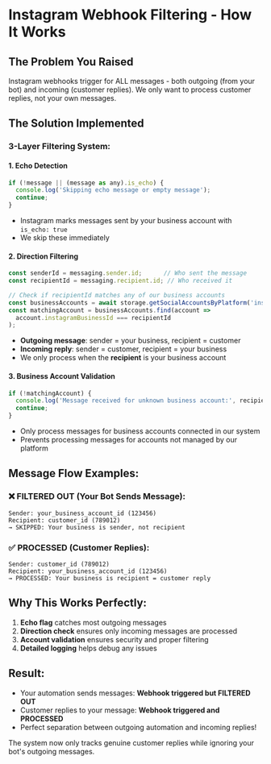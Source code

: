 # Instagram Webhook Filtering - How It Works

## The Problem You Raised
Instagram webhooks trigger for ALL messages - both outgoing (from your bot) and incoming (customer replies). We only want to process customer replies, not your own messages.

## The Solution Implemented

### 3-Layer Filtering System:

#### 1. **Echo Detection**
```javascript
if (!message || (message as any).is_echo) {
  console.log('Skipping echo message or empty message');
  continue;
}
```
- Instagram marks messages sent by your business account with `is_echo: true`
- We skip these immediately

#### 2. **Direction Filtering** 
```javascript
const senderId = messaging.sender.id;      // Who sent the message
const recipientId = messaging.recipient.id; // Who received it

// Check if recipientId matches any of our business accounts
const businessAccounts = await storage.getSocialAccountsByPlatform('instagram');
const matchingAccount = businessAccounts.find(account => 
  account.instagramBusinessId === recipientId
);
```
- **Outgoing message**: sender = your business, recipient = customer
- **Incoming reply**: sender = customer, recipient = your business  
- We only process when the **recipient** is your business account

#### 3. **Business Account Validation**
```javascript
if (!matchingAccount) {
  console.log('Message received for unknown business account:', recipientId);
  continue;
}
```
- Only process messages for business accounts connected in our system
- Prevents processing messages for accounts not managed by our platform

## Message Flow Examples:

### ❌ FILTERED OUT (Your Bot Sends Message):
```
Sender: your_business_account_id (123456)
Recipient: customer_id (789012)
→ SKIPPED: Your business is sender, not recipient
```

### ✅ PROCESSED (Customer Replies):
```
Sender: customer_id (789012)  
Recipient: your_business_account_id (123456)
→ PROCESSED: Your business is recipient = customer reply
```

## Why This Works Perfectly:

1. **Echo flag** catches most outgoing messages
2. **Direction check** ensures only incoming messages are processed  
3. **Account validation** ensures security and proper filtering
4. **Detailed logging** helps debug any issues

## Result:
- Your automation sends messages: **Webhook triggered but FILTERED OUT**
- Customer replies to your message: **Webhook triggered and PROCESSED**
- Perfect separation between outgoing automation and incoming replies!

The system now only tracks genuine customer replies while ignoring your bot's outgoing messages.